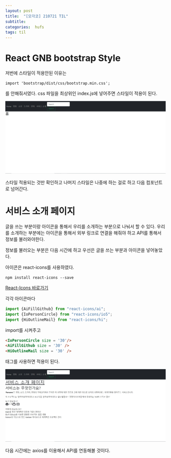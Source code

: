 ```yaml
---
layout: post
title:  "[모각코] 210721 TIL"
subtitle:   
categories:  hufs
tags: til
---
```


# React GNB bootstrap Style

저번에 스타일이 적용안된 이유는
```
import 'bootstrap/dist/css/bootstrap.min.css';
```
를 안해줘서였다. css 파일을 최상위인 index.js에 넣어주면 스타일이 적용이 된다.


![react_gnb](/assets/img/posts/react_gnb.jpg)

스타일 적용되는 것만 확인하고 나머지 스타일은 나중에 하는 걸로 하고 다음 컴포넌트로 넘어간다.

# 서비스 소개 페이지
글을 쓰는 부분이랑 아이콘을 통해서 우리를 소개하는 부분으로 나눠서 할 수 있다. 우리를 소개하는 부분에는 아이콘을 통해서 외부 링크로 연결을 해줘야 하고 API를 통해서 정보를 불러와야한다. 

정보를 불러오는 부분은 다음 시간에 하고 우선은 글을 쓰는 부분과 아이콘을 넣어놓았다.

아이콘은 react-icons를 사용하였다.

```
npm install react-icons --save
```

[React-Icons 바로가기](https://react-icons.github.io/react-icons)

각각 아이콘마다 
```js
import {AiFillGithub} from "react-icons/ai";
import {IoPersonCircle} from "react-icons/io5";
import {HiOutlineMail} from "react-icons/hi";
```
import를 시켜주고

```html
<IoPersonCircle size = '30'/> 
<AiFillGithub size = '30' /> 
<HiOutlineMail size = '30' />
```
태그를 사용하면 적용이 된다.

![react_gnb](/assets/img/posts/react_about.jpg)

다음 시간에는 axios를 이용해서 API를 연동해볼 것이다.